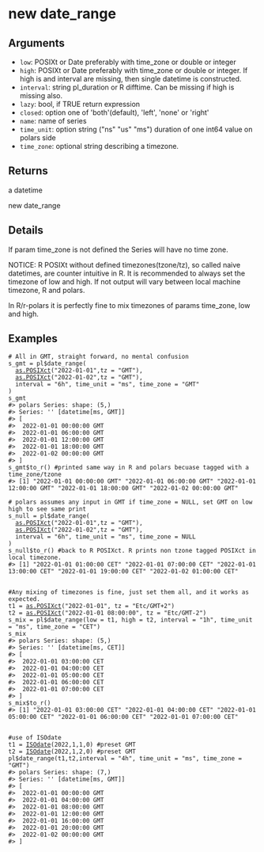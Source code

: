 # new date_range

## Arguments

- `low`: POSIXt or Date preferably with time_zone or double or integer
- `high`: POSIXt or Date preferably with time_zone or double or integer. If high is and interval are missing, then single datetime is constructed.
- `interval`: string pl_duration or R difftime. Can be missing if high is missing also.
- `lazy`: bool, if TRUE return expression
- `closed`: option one of 'both'(default), 'left', 'none' or 'right'
- `name`: name of series
- `time_unit`: option string ("ns" "us" "ms") duration of one int64 value on polars side
- `time_zone`: optional string describing a timezone.

## Returns

a datetime

new date_range

## Details

If param time_zone is not defined the Series will have no time zone.

NOTICE: R POSIXt without defined timezones(tzone/tz), so called naive datetimes, are counter intuitive in R. It is recommended to always set the timezone of low and high. If not output will vary between local machine timezone, R and polars.

In R/r-polars it is perfectly fine to mix timezones of params time_zone, low and high.

## Examples

<pre class='r-example'><code><span class='r-in'><span><span class='co'># All in GMT, straight forward, no mental confusion</span></span></span>
<span class='r-in'><span><span class='va'>s_gmt</span> <span class='op'>=</span> <span class='va'>pl</span><span class='op'>$</span><span class='fu'>date_range</span><span class='op'>(</span></span></span>
<span class='r-in'><span>  <span class='fu'><a href='https://rdrr.io/r/base/as.POSIXlt.html'>as.POSIXct</a></span><span class='op'>(</span><span class='st'>"2022-01-01"</span>,tz <span class='op'>=</span> <span class='st'>"GMT"</span><span class='op'>)</span>,</span></span>
<span class='r-in'><span>  <span class='fu'><a href='https://rdrr.io/r/base/as.POSIXlt.html'>as.POSIXct</a></span><span class='op'>(</span><span class='st'>"2022-01-02"</span>,tz <span class='op'>=</span> <span class='st'>"GMT"</span><span class='op'>)</span>,</span></span>
<span class='r-in'><span>  interval <span class='op'>=</span> <span class='st'>"6h"</span>, time_unit <span class='op'>=</span> <span class='st'>"ms"</span>, time_zone <span class='op'>=</span> <span class='st'>"GMT"</span></span></span>
<span class='r-in'><span><span class='op'>)</span></span></span>
<span class='r-in'><span><span class='va'>s_gmt</span></span></span>
<span class='r-out co'><span class='r-pr'>#&gt;</span> polars Series: shape: (5,)</span>
<span class='r-out co'><span class='r-pr'>#&gt;</span> Series: '' [datetime[ms, GMT]]</span>
<span class='r-out co'><span class='r-pr'>#&gt;</span> [</span>
<span class='r-out co'><span class='r-pr'>#&gt;</span> 	2022-01-01 00:00:00 GMT</span>
<span class='r-out co'><span class='r-pr'>#&gt;</span> 	2022-01-01 06:00:00 GMT</span>
<span class='r-out co'><span class='r-pr'>#&gt;</span> 	2022-01-01 12:00:00 GMT</span>
<span class='r-out co'><span class='r-pr'>#&gt;</span> 	2022-01-01 18:00:00 GMT</span>
<span class='r-out co'><span class='r-pr'>#&gt;</span> 	2022-01-02 00:00:00 GMT</span>
<span class='r-out co'><span class='r-pr'>#&gt;</span> ]</span>
<span class='r-in'><span><span class='va'>s_gmt</span><span class='op'>$</span><span class='fu'>to_r</span><span class='op'>(</span><span class='op'>)</span> <span class='co'>#printed same way in R and polars becuase tagged with a time_zone/tzone</span></span></span>
<span class='r-out co'><span class='r-pr'>#&gt;</span> [1] "2022-01-01 00:00:00 GMT" "2022-01-01 06:00:00 GMT" "2022-01-01 12:00:00 GMT" "2022-01-01 18:00:00 GMT" "2022-01-02 00:00:00 GMT"</span>
<span class='r-in'><span></span></span>
<span class='r-in'><span><span class='co'># polars assumes any input in GMT if time_zone = NULL, set GMT on low high to see same print</span></span></span>
<span class='r-in'><span><span class='va'>s_null</span> <span class='op'>=</span> <span class='va'>pl</span><span class='op'>$</span><span class='fu'>date_range</span><span class='op'>(</span></span></span>
<span class='r-in'><span>  <span class='fu'><a href='https://rdrr.io/r/base/as.POSIXlt.html'>as.POSIXct</a></span><span class='op'>(</span><span class='st'>"2022-01-01"</span>,tz <span class='op'>=</span> <span class='st'>"GMT"</span><span class='op'>)</span>,</span></span>
<span class='r-in'><span>  <span class='fu'><a href='https://rdrr.io/r/base/as.POSIXlt.html'>as.POSIXct</a></span><span class='op'>(</span><span class='st'>"2022-01-02"</span>,tz <span class='op'>=</span> <span class='st'>"GMT"</span><span class='op'>)</span>,</span></span>
<span class='r-in'><span>  interval <span class='op'>=</span> <span class='st'>"6h"</span>, time_unit <span class='op'>=</span> <span class='st'>"ms"</span>, time_zone <span class='op'>=</span> <span class='cn'>NULL</span></span></span>
<span class='r-in'><span><span class='op'>)</span></span></span>
<span class='r-in'><span><span class='va'>s_null</span><span class='op'>$</span><span class='fu'>to_r</span><span class='op'>(</span><span class='op'>)</span> <span class='co'>#back to R POSIXct. R prints non tzone tagged POSIXct in local timezone.</span></span></span>
<span class='r-out co'><span class='r-pr'>#&gt;</span> [1] "2022-01-01 01:00:00 CET" "2022-01-01 07:00:00 CET" "2022-01-01 13:00:00 CET" "2022-01-01 19:00:00 CET" "2022-01-02 01:00:00 CET"</span>
<span class='r-in'><span></span></span>
<span class='r-in'><span></span></span>
<span class='r-in'><span><span class='co'>#Any mixing of timezones is fine, just set them all, and it works as expected.</span></span></span>
<span class='r-in'><span><span class='va'>t1</span> <span class='op'>=</span> <span class='fu'><a href='https://rdrr.io/r/base/as.POSIXlt.html'>as.POSIXct</a></span><span class='op'>(</span><span class='st'>"2022-01-01"</span>, tz <span class='op'>=</span> <span class='st'>"Etc/GMT+2"</span><span class='op'>)</span></span></span>
<span class='r-in'><span><span class='va'>t2</span> <span class='op'>=</span> <span class='fu'><a href='https://rdrr.io/r/base/as.POSIXlt.html'>as.POSIXct</a></span><span class='op'>(</span><span class='st'>"2022-01-01 08:00:00"</span>, tz <span class='op'>=</span> <span class='st'>"Etc/GMT-2"</span><span class='op'>)</span></span></span>
<span class='r-in'><span><span class='va'>s_mix</span> <span class='op'>=</span> <span class='va'>pl</span><span class='op'>$</span><span class='fu'>date_range</span><span class='op'>(</span>low <span class='op'>=</span> <span class='va'>t1</span>, high <span class='op'>=</span> <span class='va'>t2</span>, interval <span class='op'>=</span> <span class='st'>"1h"</span>, time_unit <span class='op'>=</span> <span class='st'>"ms"</span>, time_zone <span class='op'>=</span> <span class='st'>"CET"</span><span class='op'>)</span></span></span>
<span class='r-in'><span><span class='va'>s_mix</span></span></span>
<span class='r-out co'><span class='r-pr'>#&gt;</span> polars Series: shape: (5,)</span>
<span class='r-out co'><span class='r-pr'>#&gt;</span> Series: '' [datetime[ms, CET]]</span>
<span class='r-out co'><span class='r-pr'>#&gt;</span> [</span>
<span class='r-out co'><span class='r-pr'>#&gt;</span> 	2022-01-01 03:00:00 CET</span>
<span class='r-out co'><span class='r-pr'>#&gt;</span> 	2022-01-01 04:00:00 CET</span>
<span class='r-out co'><span class='r-pr'>#&gt;</span> 	2022-01-01 05:00:00 CET</span>
<span class='r-out co'><span class='r-pr'>#&gt;</span> 	2022-01-01 06:00:00 CET</span>
<span class='r-out co'><span class='r-pr'>#&gt;</span> 	2022-01-01 07:00:00 CET</span>
<span class='r-out co'><span class='r-pr'>#&gt;</span> ]</span>
<span class='r-in'><span><span class='va'>s_mix</span><span class='op'>$</span><span class='fu'>to_r</span><span class='op'>(</span><span class='op'>)</span></span></span>
<span class='r-out co'><span class='r-pr'>#&gt;</span> [1] "2022-01-01 03:00:00 CET" "2022-01-01 04:00:00 CET" "2022-01-01 05:00:00 CET" "2022-01-01 06:00:00 CET" "2022-01-01 07:00:00 CET"</span>
<span class='r-in'><span></span></span>
<span class='r-in'><span></span></span>
<span class='r-in'><span><span class='co'>#use of ISOdate</span></span></span>
<span class='r-in'><span><span class='va'>t1</span> <span class='op'>=</span> <span class='fu'><a href='https://rdrr.io/r/base/ISOdatetime.html'>ISOdate</a></span><span class='op'>(</span><span class='fl'>2022</span>,<span class='fl'>1</span>,<span class='fl'>1</span>,<span class='fl'>0</span><span class='op'>)</span> <span class='co'>#preset GMT</span></span></span>
<span class='r-in'><span><span class='va'>t2</span> <span class='op'>=</span> <span class='fu'><a href='https://rdrr.io/r/base/ISOdatetime.html'>ISOdate</a></span><span class='op'>(</span><span class='fl'>2022</span>,<span class='fl'>1</span>,<span class='fl'>2</span>,<span class='fl'>0</span><span class='op'>)</span> <span class='co'>#preset GMT</span></span></span>
<span class='r-in'><span><span class='va'>pl</span><span class='op'>$</span><span class='fu'>date_range</span><span class='op'>(</span><span class='va'>t1</span>,<span class='va'>t2</span>,interval <span class='op'>=</span> <span class='st'>"4h"</span>, time_unit <span class='op'>=</span> <span class='st'>"ms"</span>, time_zone <span class='op'>=</span> <span class='st'>"GMT"</span><span class='op'>)</span></span></span>
<span class='r-out co'><span class='r-pr'>#&gt;</span> polars Series: shape: (7,)</span>
<span class='r-out co'><span class='r-pr'>#&gt;</span> Series: '' [datetime[ms, GMT]]</span>
<span class='r-out co'><span class='r-pr'>#&gt;</span> [</span>
<span class='r-out co'><span class='r-pr'>#&gt;</span> 	2022-01-01 00:00:00 GMT</span>
<span class='r-out co'><span class='r-pr'>#&gt;</span> 	2022-01-01 04:00:00 GMT</span>
<span class='r-out co'><span class='r-pr'>#&gt;</span> 	2022-01-01 08:00:00 GMT</span>
<span class='r-out co'><span class='r-pr'>#&gt;</span> 	2022-01-01 12:00:00 GMT</span>
<span class='r-out co'><span class='r-pr'>#&gt;</span> 	2022-01-01 16:00:00 GMT</span>
<span class='r-out co'><span class='r-pr'>#&gt;</span> 	2022-01-01 20:00:00 GMT</span>
<span class='r-out co'><span class='r-pr'>#&gt;</span> 	2022-01-02 00:00:00 GMT</span>
<span class='r-out co'><span class='r-pr'>#&gt;</span> ]</span>
 </code></pre>